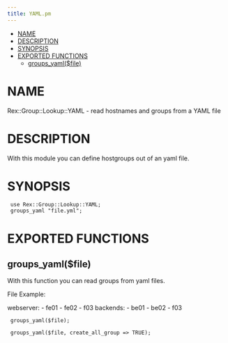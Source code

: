 ```yaml
---
title: YAML.pm
---
```


-   [NAME](#NAME)
-   [DESCRIPTION](#DESCRIPTION)
-   [SYNOPSIS](#SYNOPSIS)
-   [EXPORTED FUNCTIONS](#EXPORTED-FUNCTIONS)
    -   [groups\_yaml($file)](#groups_yaml-file-)

# NAME

Rex::Group::Lookup::YAML - read hostnames and groups from a YAML file

# DESCRIPTION

With this module you can define hostgroups out of an yaml file.

# SYNOPSIS

     use Rex::Group::Lookup::YAML;
     groups_yaml "file.yml";

# EXPORTED FUNCTIONS

## groups\_yaml($file)

With this function you can read groups from yaml files.

File Example:

webserver: - fe01 - fe02 - f03 backends: - be01 - be02 - f03

     groups_yaml($file);
     
     groups_yaml($file, create_all_group => TRUE);

